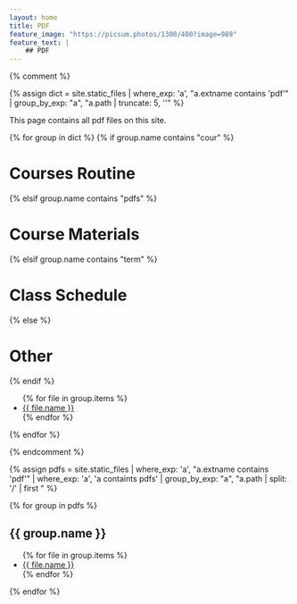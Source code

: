 ```yaml
---
layout: home
title: PDF
feature_image: "https://picsum.photos/1300/400?image=989"
feature_text: |
    ## PDF
---
```


{% comment %}

{% assign dict = site.static_files | where_exp: 'a', "a.extname contains 'pdf'" | group_by_exp: "a", "a.path | truncate: 5, ''" %}

This page contains all pdf files on this site.

{% for group in dict %}
{% if group.name contains "cour" %}
<h1>Courses Routine</h1>
{% elsif group.name contains "pdfs" %}
<h1>Course Materials</h1>
{% elsif group.name contains "term" %}
<h1>Class Schedule</h1>
{% else %}
<h1>Other</h1>
{% endif %}
<ul>
{% for file in group.items %}
<li><a href="{{ file.path }}">{{ file.name }}</a></li>
{% endfor %}
</ul>
{% endfor %}

{% endcomment %}

{% assign pdfs = site.static_files | where_exp: 'a', "a.extname contains 'pdf'" | where_exp: 'a', 'a containts pdfs' | group_by_exp: "a", "a.path | split: '/' | first " %}

{% for group in pdfs %}
<h2>{{ group.name }}</h2>
<ul>
{% for file in group.items %}
<li><a href="{{ file.path }}">{{ file.name }}</a></li>
{% endfor %}
</ul>

{% endfor %}

